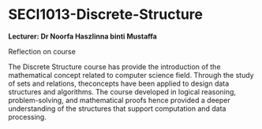 # SECI1013-Discrete-Structure
**Lecturer: Dr Noorfa Haszlinna binti Mustaffa**

Reflection on course

The Discrete Structure course has provide the introduction of the mathematical concept related to computer science field. Through the study of sets and relations, theconcepts have been applied to design data structures and algorithms. The course developed in logical reasoning, problem-solving, and mathematical proofs hence provided a deeper understanding of the structures that support computation and data processing.
